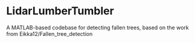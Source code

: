 # LidarLumberTumbler
A MATLAB-based codebase for detecting fallen trees, based on the work from Eikka12/Fallen_tree_detection

